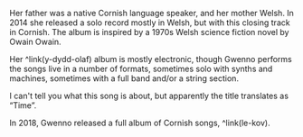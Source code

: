 Her father was a native Cornish language speaker, and her mother Welsh. In 2014 she released a solo record mostly in Welsh, but with this closing track in Cornish. The album is inspired by a 1970s Welsh science fiction novel by Owain Owain.

Her ^link(y-dydd-olaf) album is mostly electronic, though Gwenno performs the songs live in a number of formats, sometimes solo with synths and machines, sometimes with a full band and/or a string section.

I can't tell you what this song is about, but apparently the title translates as “Time”.

In 2018, Gwenno released a full album of Cornish songs, ^link(le-kov).

